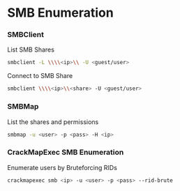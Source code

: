 # SMB Enumeration 

### SMBClient
List SMB Shares
```bash
smbclient -L \\\\<ip>\\ -U <guest/user>
```

Connect to SMB Share
```bash
smbclient \\\\<ip>\\<share> -U <guest/user>
```
### SMBMap
List the shares and permissions
```bash
smbmap -u <user> -p <pass> -H <ip>
```


### CrackMapExec SMB Enumeration
Enumerate users by Bruteforcing RIDs
```bash
crackmapexec smb <ip> -u <user> -p <pass> --rid-brute
```
